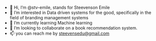 - 👋 Hi, I’m @stv-emile, stands for Steevenson Emile
- 👀 I’m interested in Data driven systems for the good, specifically in the field of branding management systems
- 🌱 I’m currently learning Machine learning
- 💞️ I’m looking to collaborate on a book recommendation system.
- 📫 you can reach me by steevensedu@gmail.com

<!---
stv-emile/stv-emile is a ✨ special ✨ repository because its `README.md` (this file) appears on your GitHub profile.
You can click the Preview link to take a look at your changes.
--->
